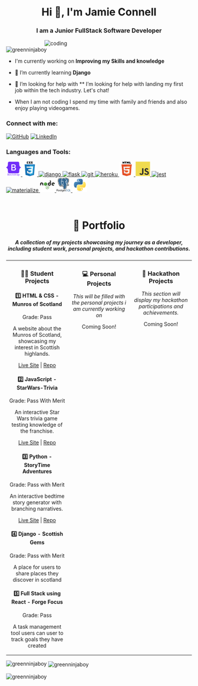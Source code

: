<h1 align="center">Hi 👋, I'm Jamie Connell</h1>
<h3 align="center">I am a Junior FullStack Software Developer</h3>

<img align="right" alt="coding" width="400" src="https://camo.githubusercontent.com/9792d43627b178fd4a45bcabb3647d7b34a62d64baf96a19abf6ea19d5cea8dd/68747470733a2f2f63646e2e6472696262626c652e636f6d2f75736572732f313138373833362f73637265656e73686f74732f363533393432392f70726f6772616d65722e676966">

<p align="left"> <img src="https://komarev.com/ghpvc/?username=greenninjaboy&label=Profile%20views&color=0e75b6&style=flat" alt="greenninjaboy" /> </p>

- I'm currently working on **Improving my Skills and knowledge**

- 🌱 I’m currently learning **Django**

- 🤝 I’m looking for help with ** I’m looking for help with landing my first job within the tech industry. Let's chat!

- When I am not coding I spend my time with family and friends and also enjoy playing videogames.

<h3 align="left">Connect with me:</h3>
<p align="left">    <a href="https://github.com/GreenNinjaBoy" target="_blank"><img alt="GitHub" src="https://img.shields.io/badge/Github-%20-%20?style=plastic&logo=github&logoColor=white&label=GreenNinjaBoy&labelColor=black&color=black"></a>
    <a href="https://www.linkedin.com/in/jamie-connell-995748193/" target="_blank"><img alt="LinkedIn" src="https://img.shields.io/badge/LinkedIn-%20-%20?style=plastic&logo=LinkedIn&logoColor=white&label=J.Connell&labelColor=blue&color=blue"></a>
</p>

<h3 align="left">Languages and Tools:</h3>
<p align="left"> <a href="https://getbootstrap.com" target="_blank" rel="noreferrer"> <img src="https://raw.githubusercontent.com/devicons/devicon/master/icons/bootstrap/bootstrap-plain-wordmark.svg" alt="bootstrap" width="40" height="40"/> </a> <a href="https://www.w3schools.com/css/" target="_blank" rel="noreferrer"> <img src="https://raw.githubusercontent.com/devicons/devicon/master/icons/css3/css3-original-wordmark.svg" alt="css3" width="40" height="40"/> </a> <a href="https://www.djangoproject.com/" target="_blank" rel="noreferrer"> <img src="https://cdn.worldvectorlogo.com/logos/django.svg" alt="django" width="40" height="40"/> </a> <a href="https://flask.palletsprojects.com/" target="_blank" rel="noreferrer"> <img src="https://www.vectorlogo.zone/logos/pocoo_flask/pocoo_flask-icon.svg" alt="flask" width="40" height="40"/> </a> <a href="https://git-scm.com/" target="_blank" rel="noreferrer"> <img src="https://www.vectorlogo.zone/logos/git-scm/git-scm-icon.svg" alt="git" width="40" height="40"/> </a> <a href="https://heroku.com" target="_blank" rel="noreferrer"> <img src="https://www.vectorlogo.zone/logos/heroku/heroku-icon.svg" alt="heroku" width="40" height="40"/> </a> <a href="https://www.w3.org/html/" target="_blank" rel="noreferrer"> <img src="https://raw.githubusercontent.com/devicons/devicon/master/icons/html5/html5-original-wordmark.svg" alt="html5" width="40" height="40"/> </a> <a href="https://developer.mozilla.org/en-US/docs/Web/JavaScript" target="_blank" rel="noreferrer"> <img src="https://raw.githubusercontent.com/devicons/devicon/master/icons/javascript/javascript-original.svg" alt="javascript" width="40" height="40"/> </a> <a href="https://jestjs.io" target="_blank" rel="noreferrer"> <img src="https://www.vectorlogo.zone/logos/jestjsio/jestjsio-icon.svg" alt="jest" width="40" height="40"/> </a> <a href="https://materializecss.com/" target="_blank" rel="noreferrer"> <img src="https://raw.githubusercontent.com/prplx/svg-logos/5585531d45d294869c4eaab4d7cf2e9c167710a9/svg/materialize.svg" alt="materialize" width="40" height="40"/> </a> <a href="https://nodejs.org" target="_blank" rel="noreferrer"> <img src="https://raw.githubusercontent.com/devicons/devicon/master/icons/nodejs/nodejs-original-wordmark.svg" alt="nodejs" width="40" height="40"/> </a> <a href="https://www.postgresql.org" target="_blank" rel="noreferrer"> <img src="https://raw.githubusercontent.com/devicons/devicon/master/icons/postgresql/postgresql-original-wordmark.svg" alt="postgresql" width="40" height="40"/> </a> <a href="https://www.python.org" target="_blank" rel="noreferrer"> <img src="https://raw.githubusercontent.com/devicons/devicon/master/icons/python/python-original.svg" alt="python" width="40" height="40"/> </a> </p>
<br>

<h1 align="center">📂 Portfolio</h1>
<h5 align="center">A collection of my projects showcasing my journey as a developer, including student work, personal projects, and hackathon contributions.</h5>

<div align="center">
  <table>
    <tr>
      <td valign="top" width="33%">
        <h3 align="center">👩‍🎓 Student Projects</h3>
<div align="center">
  <h4>1️⃣ HTML & CSS - Munros of Scotland</h4>
  <p>Grade: Pass</p>
  <p>A website about the Munros of Scotland, showcasing my interest in Scottish highlands.</p>
  <p>
    <a href="https://greenninjaboy.github.io/Munros-of-Scotland-PP1/">Live Site</a> |
    <a href="https://github.com/GreenNinjaBoy/Munros-of-Scotland-PP1">Repo</a>
  </p>

  <h4>2️⃣ JavaScript - StarWars-Trivia</h4>
  <p>Grade: Pass With Merit</p>
  <p>An interactive Star Wars trivia game testing knowledge of the franchise.</p>
  <p>
    <a href="https://greenninjaboy.github.io/Star-Wars-Trivia-PP2/">Live Site</a> |
    <a href="https://github.com/GreenNinjaBoy/Star-Wars-Trivia-PP2">Repo</a>
  </p>

  <h4>3️⃣ Python - StoryTime Adventures</h4>
  <p>Grade: Pass with Merit</p>
  <p>An interactive bedtime story generator with branching narratives.</p>
  <p>
    <a href="https://greenninjaboy.github.io/Story-Time-Adventures-PP3/">Live Site</a> |
    <a href="https://github.com/GreenNinjaBoy/Story-Time-Adventures-PP3">Repo</a>
  </p>

  <h4>4️⃣ Django - Scottish Gems</h4>
  <p>Grade: Pass with Merit</p>
  <p>A place for users to share places they discover in scotland</p>
  <p>
    <a></a>
    <a></a>
  </p>

  <h4>5️⃣ Full Stack using React - Forge Focus</h4>
  <p>Grade: Pass</p>
  <p>A task management tool users can user to track goals they have created</p>
  <p>
    <a></a>
    <a></a>
  </p>
</div>
      </td>
      <td valign="top" width="33%">
        <h3 align="center">💻 Personal Projects</h3>
        <div align="center">
          <p><em>This will be filled with the personal projects i am currently working on</em></p>
          <p>Coming Soon!</p>
        </div>
      </td>
      <td valign="top" width="33%">
        <h3 align="center">🤝 Hackathon Projects</h3>
        <div align="center">
          <p><em>This section will display my hackathon participations and achievements.</em></p>
          <p>Coming Soon!</p>
        </div>
      </td>
    </tr>
  </table>
</div>
  
<p><img align="left" src="https://github-readme-stats.vercel.app/api/top-langs?username=greenninjaboy&show_icons=true&locale=en&layout=compact" alt="greenninjaboy" /></p>

<p>&nbsp;<img align="center" src="https://github-readme-stats.vercel.app/api?username=greenninjaboy&show_icons=true&locale=en" alt="greenninjaboy" /></p>

<p><img align="center" src="https://github-readme-streak-stats.herokuapp.com/?user=greenninjaboy&" alt="greenninjaboy" /></p>

